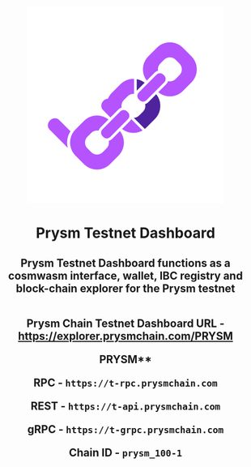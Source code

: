 <div align="center">

 ![Ping Wallet](./public/logo.svg)

<h1>Prysm Testnet Dashboard</h1>

**<h2>Prysm Testnet Dashboard functions as a cosmwasm interface, wallet, IBC registry and block-chain explorer for the Prysm testnet<h2></h2>**


**Prysm Chain Testnet Dashboard URL - https://explorer.prysmchain.com/PRYSM**

PRYSM**

**RPC - ``https://t-rpc.prysmchain.com``**

 **REST - ``https://t-api.prysmchain.com``**

**gRPC - ``https://t-grpc.prysmchain.com``**

**Chain ID - ``prysm_100-1``**


















 







